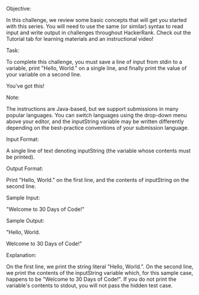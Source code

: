 Objective:

In this challenge, we review some basic concepts that will get you started with this series. You will need to use the same (or similar) syntax to read input and write output in challenges throughout HackerRank. Check out the Tutorial tab for learning materials and an instructional video!

Task:

To complete this challenge, you must save a line of input from stdin to a variable, print "Hello, World." on a single line, and finally print the value of your variable on a second line.

You've got this!

Note:

The instructions are Java-based, but we support submissions in many popular languages. You can switch languages using the drop-down menu above your editor, and the inputString variable may be written differently depending on the best-practice conventions of your submission language.

Input Format:

A single line of text denoting inputString (the variable whose contents must be printed).

Output Format:

Print "Hello, World." on the first line, and the contents of inputString on the second line.

Sample Input:

"Welcome to 30 Days of Code!"

Sample Output:

"Hello, World.

Welcome to 30 Days of Code!"

Explanation:

On the first line, we print the string literal "Hello, World.". On the second line, we print the contents of the inputString variable which, for this sample case, happens to be "Welcome to 30 Days of Code!". If you do not print the variable's contents to stdout, you will not pass the hidden test case.
